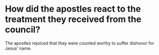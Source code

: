 # How did the apostles react to the treatment they received from the council?

The apostles rejoiced that they were counted worthy to suffer dishonor for Jesus’ name.
